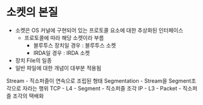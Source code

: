 # 소켓의 본질
- 소켓은 OS 커널에 구현되어 있는 프로토콜 요소에 대한 추상화된 인터페이스
    - 프로토콜에 따라 해당 소켓이라 부름
        - 블루투스 장치일 경우 : 블루투스 소켓
        - IRDA일 경우 : IRDA 소켓
- 장치 File의 일종
- 일반 파일에 대한 개념이 대부분 적용됨

Stream - 직소퍼즐이 연속으로 조립된 형태
Segmentation - Stream을 Segment조각으로 자라는 행위
TCP - L4 - Segment - 직소퍼즐 조각
IP - L3 - Packet - 직소퍼즐 조각의 택배화